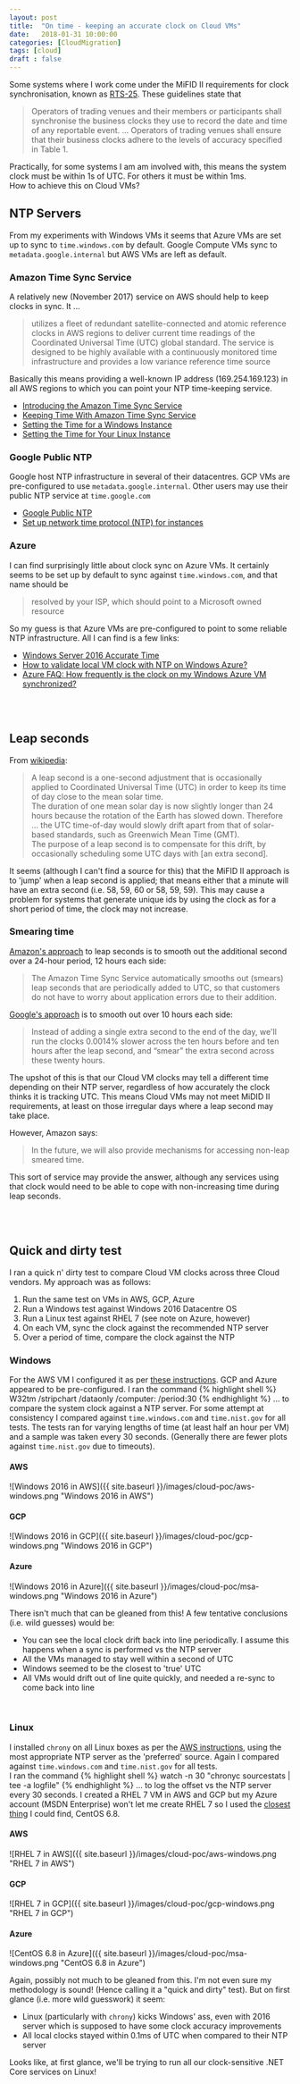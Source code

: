 ```yaml
---
layout: post
title:  "On time - keeping an accurate clock on Cloud VMs"
date:   2018-01-31 10:00:00
categories: [CloudMigration]
tags: [cloud]
draft : false
---
```

Some systems where I work come under the MiFID II requirements for clock synchronisation, known as [RTS-25](http://eur-lex.europa.eu/legal-content/EN/TXT/?uri=uriserv:OJ.L_.2017.087.01.0148.01.ENG&toc=OJ:L:2017:087:TOC). These guidelines state that
> Operators of trading venues and their members or participants shall synchronise the business clocks they use to record the date and time of any reportable event. ... Operators of trading venues shall ensure that their business clocks adhere to the levels of accuracy specified in Table 1.

Practically, for some systems I am am involved with, this means the system clock must be within 1s of UTC. For others it must be within 1ms.  
How to achieve this on Cloud VMs?  

## NTP Servers
From my experiments with Windows VMs it seems that Azure VMs are set up to sync to `time.windows.com` by default. Google Compute VMs sync to `metadata.google.internal` but AWS VMs are left as default.

### Amazon Time Sync Service
A relatively new (November 2017) service on AWS should help to keep clocks in sync. It ...
> utilizes a fleet of redundant satellite-connected and atomic reference clocks in AWS regions to deliver current time readings of the Coordinated Universal Time (UTC) global standard. The service is designed to be highly available with a continuously monitored time infrastructure and provides a low variance reference time source

Basically this means providing a well-known IP address (169.254.169.123) in all AWS regions to which you can point your NTP time-keeping service.
* [Introducing the Amazon Time Sync Service](https://aws.amazon.com/about-aws/whats-new/2017/11/introducing-the-amazon-time-sync-service/)
* [Keeping Time With Amazon Time Sync Service](https://aws.amazon.com/blogs/aws/keeping-time-with-amazon-time-sync-service/)
* [Setting the Time for a Windows Instance](https://docs.aws.amazon.com/AWSEC2/latest/WindowsGuide/windows-set-time.html)
* [Setting the Time for Your Linux Instance](https://docs.aws.amazon.com/AWSEC2/latest/UserGuide/set-time.html)

### Google Public NTP
Google host NTP infrastructure in several of their datacentres. GCP VMs are pre-configured to use `metadata.google.internal`. Other users may use their public NTP service at `time.google.com`
* [Google Public NTP](https://developers.google.com/time/)
* [Set up network time protocol (NTP) for instances](https://cloud.google.com/compute/docs/instances/managing-instances#configure-ntp)

### Azure
I can find surprisingly little about clock sync on Azure VMs. It certainly seems to be set up by default to sync against `time.windows.com`, and that name should be
> resolved by your ISP, which should point to a Microsoft owned resource

So my guess is that Azure VMs are pre-configured to point to some reliable NTP infrastructure. All I can find is a few links:
* [Windows Server 2016 Accurate Time](https://docs.microsoft.com/en-us/windows-server/identity/ad-ds/get-started/windows-time-service/accurate-time)
* [How to validate local VM clock with NTP on Windows Azure?](https://stackoverflow.com/questions/6186776/how-to-validate-local-vm-clock-with-ntp-on-windows-azure)
* [Azure FAQ: How frequently is the clock on my Windows Azure VM synchronized?](https://blog.codingoutloud.com/2011/08/25/azure-faq-how-frequently-is-the-clock-on-my-windows-azure-vm-synchronized/)

<br/>
<br/>

## Leap seconds
From [wikipedia](https://en.wikipedia.org/wiki/Leap_second):
> A leap second is a one-second adjustment that is occasionally applied to Coordinated Universal Time (UTC) in order to keep its time of day close to the mean solar time. <br/>
> The duration of one mean solar day is now slightly longer than 24 hours because the rotation of the Earth has slowed down. Therefore ... the UTC time-of-day would slowly drift apart from that of solar-based standards, such as Greenwich Mean Time (GMT). <br/>
The purpose of a leap second is to compensate for this drift, by occasionally scheduling some UTC days with [an extra second].

It seems (although I can't find a source for this) that the MiFID II approach is to 'jump' when a leap second is applied; that means either that a minute will have an extra second (i.e. 58, 59, 60 or 58, 59, 59). This may cause a problem for systems that generate unique ids by using the clock as for a short period of time, the clock may not increase.

### Smearing time
[Amazon's approach](https://aws.amazon.com/blogs/aws/look-before-you-leap-the-coming-leap-second-and-aws/) to leap seconds is to smooth out the additional second over a 24-hour period, 12 hours each side:
> The Amazon Time Sync Service automatically smooths out (smears) leap seconds that are periodically added to UTC, so that customers do not have to worry about application errors due to their addition.

[Google's approach](https://cloudplatform.googleblog.com/2016/11/making-every-leap-second-count-with-our-new-public-NTP-servers.html) is to smooth out over 10 hours each side:
>  Instead of adding a single extra second to the end of the day, we'll run the clocks 0.0014% slower across the ten hours before and ten hours after the leap second, and “smear” the extra second across these twenty hours.

The upshot of this is that our Cloud VM clocks may tell a different time depending on their NTP server, regardless of how accurately the clock thinks it is tracking UTC. This means Cloud VMs may not meet MiDID II requirements, at least on those irregular days where a leap second may take place.

However, Amazon says:
> In the future, we will also provide mechanisms for accessing non-leap smeared time.

This sort of service may provide the answer, although any services using that clock would need to be able to cope with non-increasing time during leap seconds.

<br/>
<br/>

## Quick and dirty test
I ran a quick n' dirty test to compare Cloud VM clocks across three Cloud vendors. My approach was as follows:
1. Run the same test on VMs in AWS, GCP, Azure
2. Run a Windows test against Windows 2016 Datacentre OS
3. Run a Linux test against RHEL 7 (see note on Azure, however)
4. On each VM, sync the clock against the recommended NTP server
5. Over a period of time, compare the clock against the NTP

### Windows
For the AWS VM I configured it as per [these instructions](https://docs.aws.amazon.com/AWSEC2/latest/WindowsGuide/windows-set-time.html). GCP and Azure appeared to be pre-configured. I ran the command
{% highlight shell %}
W32tm /stripchart /dataonly /computer:<NTP server> /period:30
{% endhighlight %}
... to compare the system clock against a NTP server. For some attempt at consistency I compared against `time.windows.com` and `time.nist.gov` for all tests. The tests ran for varying lengths of time (at least half an hour per VM) and a sample was taken every 30 seconds. (Generally there are fewer plots against `time.nist.gov` due to timeouts).

#### AWS
![Windows 2016 in AWS]({{ site.baseurl }}/images/cloud-poc/aws-windows.png "Windows 2016 in AWS")
#### GCP
![Windows 2016 in GCP]({{ site.baseurl }}/images/cloud-poc/gcp-windows.png "Windows 2016 in GCP")
#### Azure
![Windows 2016 in Azure]({{ site.baseurl }}/images/cloud-poc/msa-windows.png "Windows 2016 in Azure")

There isn't much that can be gleaned from this! A few tentative conclusions (i.e. wild guesses) would be:
* You can see the local clock drift back into line periodically. I assume this happens when a sync is performed vs the NTP server
* All the VMs managed to stay well within a second of UTC
* Windows seemed to be the closest to 'true' UTC
* All VMs would drift out of line quite quickly, and needed a re-sync to come back into line

<br/>

### Linux
I installed `chrony` on all Linux boxes as per the [AWS instructions](https://docs.aws.amazon.com/AWSEC2/latest/UserGuide/set-time.html), using the most appropriate NTP server as the 'preferred' source. Again I compared against `time.windows.com` and `time.nist.gov` for all tests.  
I ran the command
{% highlight shell %}
watch -n 30 "chronyc sourcestats | tee -a logfile"
{% endhighlight %}
... to log the offset vs the NTP server every 30 seconds. I created a RHEL 7 VM in AWS and GCP but my Azure account (MSDN Enterprise) won't let me create RHEL 7 so I used the [closest thing](http://www.sharkyforums.com/showthread.php?308033-What-s-the-closest-free-distro-to-Red-Hat-Linux) I could find, CentOS 6.8.

#### AWS
![RHEL 7 in AWS]({{ site.baseurl }}/images/cloud-poc/aws-windows.png "RHEL 7 in AWS")
#### GCP
![RHEL 7 in GCP]({{ site.baseurl }}/images/cloud-poc/gcp-windows.png "RHEL 7 in GCP")
#### Azure
![CentOS 6.8 in Azure]({{ site.baseurl }}/images/cloud-poc/msa-windows.png "CentOS 6.8 in Azure")

Again, possibly not much to be gleaned from this. I'm not even sure my methodology is sound! (Hence calling it a "quick and dirty" test). But on first glance (i.e. more wild guesswork) it seem:
* Linux (particularly with `chrony`) kicks Windows' ass, even with 2016 server which is supposed to have some clock accuracy improvements
* All local clocks stayed within 0.1ms of UTC when compared to their NTP server

Looks like, at first glance, we'll be trying to run all our clock-sensitive .NET Core services on Linux!
